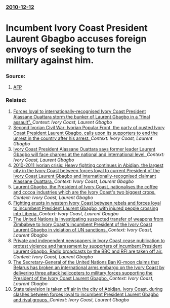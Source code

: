 ### [2010-12-12](/news/2010/12/12/index.md)

# Incumbent Ivory Coast President Laurent Gbagbo accuses foreign envoys of seeking to turn the military against him. 




### Source:

1. [AFP](http://www.google.com/hostednews/afp/article/ALeqM5iymYwxLKTBT0iP9TAIdY7XBfZuiw?docId=CNG.e5ba0902e9ca993c55f47b5e1daea2e4.941)

### Related:

1. [Forces loyal to internationally-recognised Ivory Coast President Alassane Ouattara storm the bunker of Laurent Gbagbo in a "final assault". ](/news/2011/04/6/forces-loyal-to-internationally-recognised-ivory-coast-president-alassane-ouattara-storm-the-bunker-of-laurent-gbagbo-in-a-final-assault.md) _Context: Ivory Coast, Laurent Gbagbo_
2. [Second Ivorian Civil War: Ivorian Popular Front, the party of ousted Ivory Coast President Laurent Gbagbo, calls upon its supporters to end the unrest in the country after his arrest. ](/news/2011/04/16/second-ivorian-civil-war-ivorian-popular-front-the-party-of-ousted-ivory-coast-president-laurent-gbagbo-calls-upon-its-supporters-to-end.md) _Context: Ivory Coast, Laurent Gbagbo_
3. [Ivory Coast President Alassane Ouattara says former leader Laurent Gbagbo will face charges at the national and international level. ](/news/2011/04/13/ivory-coast-president-alassane-ouattara-says-former-leader-laurent-gbagbo-will-face-charges-at-the-national-and-international-level.md) _Context: Ivory Coast, Laurent Gbagbo_
4. [2010-2011 Ivorian crisis: Heavy fighting continues in Abidjan, the largest city in the Ivory Coast between forces loyal to current President of the Ivory Coast Laurent Gbagbo and internationally-recognised claimant Alassane Ouattara. ](/news/2011/04/1/2010a2011-ivorian-crisis-heavy-fighting-continues-in-abidjan-the-largest-city-in-the-ivory-coast-between-forces-loyal-to-current-preside.md) _Context: Ivory Coast, Laurent Gbagbo_
5. [Laurent Gbagbo, the President of Ivory Coast, nationalises the coffee and cocoa industries which are the Ivory Coast's two biggest crops. ](/news/2011/03/7/laurent-gbagbo-the-president-of-ivory-coast-nationalises-the-coffee-and-cocoa-industries-which-are-the-ivory-coast-s-two-biggest-crops.md) _Context: Ivory Coast, Laurent Gbagbo_
6. [Fighting erupts in western Ivory Coast between rebels and forces loyal to incumbent President Laurent Gbagbo, with injured people crossing into Liberia. ](/news/2011/03/6/fighting-erupts-in-western-ivory-coast-between-rebels-and-forces-loyal-to-incumbent-president-laurent-gbagbo-with-injured-people-crossing-i.md) _Context: Ivory Coast, Laurent Gbagbo_
7. [The United Nations is investigating suspected transfer of weapons from Zimbabwe to Ivory Coast's incumbent President of the Ivory Coast Laurent Gbagbo in violation of UN sanctions. ](/news/2011/03/4/the-united-nations-is-investigating-suspected-transfer-of-weapons-from-zimbabwe-to-ivory-coast-s-incumbent-president-of-the-ivory-coast-laur.md) _Context: Ivory Coast, Laurent Gbagbo_
8. [Private and independent newspapers in Ivory Coast cease publication to protest violence and harassment by supporters of incumbent President Laurent Gbagbo. Radio broadcasts by the BBC and RFI are taken off air. ](/news/2011/03/2/private-and-independent-newspapers-in-ivory-coast-cease-publication-to-protest-violence-and-harassment-by-supporters-of-incumbent-president.md) _Context: Ivory Coast, Laurent Gbagbo_
9. [The Secretary-General of the United Nations Ban Ki-moon claims that Belarus has broken an international arms embargo on the Ivory Coast by delivering three attack helicopters to military forces supporting the President of the Ivory Coast Laurent Gbagbo. ](/news/2011/02/27/the-secretary-general-of-the-united-nations-ban-ki-moon-claims-that-belarus-has-broken-an-international-arms-embargo-on-the-ivory-coast-by-d.md) _Context: Ivory Coast, Laurent Gbagbo_
10. [State television is taken off air in the city of Abidjan, Ivory Coast, during clashes between forces loyal to incumbent President Laurent Gbagbo and rival groups. ](/news/2011/02/27/state-television-is-taken-off-air-in-the-city-of-abidjan-ivory-coast-during-clashes-between-forces-loyal-to-incumbent-president-laurent-gb.md) _Context: Ivory Coast, Laurent Gbagbo_
